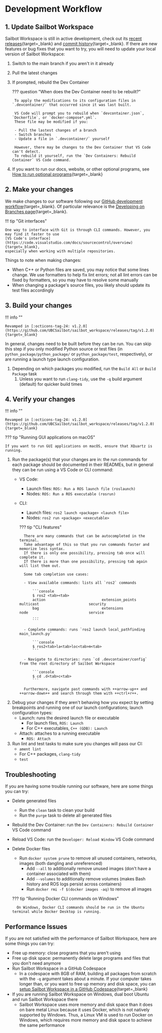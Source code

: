 # Development Workflow

## 1. Update Sailbot Workspace

Sailbot Workspace is still in active development, check out its [recent releases](https://github.com/UBCSailbot/sailbot_workspace/releases){target=_blank}
and [commit history](https://github.com/UBCSailbot/sailbot_workspace/commits/main){target=_blank}.
If there are new features or bug fixes that you want to try, you will need to update your local version of Sailbot Workspace:

1. Switch to the main branch if you aren't in it already
2. Pull the latest changes
3. If prompted, rebuild the Dev Container

    ??? question "When does the Dev Container need to be rebuilt?"

        To apply the modifications to its configuration files in `.devcontainer/` that occurred since it was last built.

        VS Code will prompt you to rebuild when `devcontainer.json`, `Dockerfile`, or `docker-compose*.yml`.
        These file may be modified if you:

        - Pull the lastest changes of a branch
        - Switch branches
        - Update a file in `.devcontainer/` yourself

        However, there may be changes to the Dev Container that VS Code can't detect.
        To rebuild it yourself, run the `Dev Containers: Rebuild Container` VS Code command.

4. If you want to run our docs, website, or other optional programs, see [How to run optional programs](./how_to.md#run-optional-programs){target=_blank}

## 2. Make your changes

We make changes to our software following our [GitHub development workflow](https://ubcsailbot.github.io/docs/reference/github/workflow/overview/){target=_blank}.
Of particular relevance is the [Developing on Branches page](https://ubcsailbot.github.io/docs/reference/github/workflow/branches/){target=_blank}.

!!! tip "Git interfaces"

    One way to interface with Git is through CLI commands. However, you may find it faster to use
    [VS Code's interface](https://code.visualstudio.com/docs/sourcecontrol/overview){target=_blank},
    especially when working with multiple repositories.

Things to note when making changes:

- When C++ or Python files are saved, you may notice that some lines change. We use formatters to help fix lint errors;
  not all lint errors can be fixed by formatters, so you may have to resolve some manually
- When changing a package's source files, you likely should update its test files accordingly

## 3. Build your changes

!!! info ""

    Revamped in [:octicons-tag-24: v1.2.0](https://github.com/UBCSailbot/sailbot_workspace/releases/tag/v1.2.0){target=_blank}

In general, changes need to be built before they can be run. You can skip this step if you only modified Python source
or test files (in `python_package/python_package/` or `python_package/test`, respectively), or are running a launch type
launch configuration.

1. Depending on which packages you modified, run the `Build All` or `Build Package` task
    1. Unless you want to run `clang-tidy`, use the `-q` build argument (default) for quicker build times

## 4. Verify your changes

!!! info ""

    Revamped in [:octicons-tag-24: v1.2.0](https://github.com/UBCSailbot/sailbot_workspace/releases/tag/v1.2.0){target=_blank}

??? tip "Running GUI applications on macOS"

    If you want to run GUI applications on macOS, ensure that XQuartz is running.

1. Run the package(s) that your changes are in: the run commands for each package should be documented in their READMEs,
   but in general they can be run using a VS Code or CLI command:
    - VS Code:
        - Launch files: `ROS: Run a ROS launch file (roslaunch)`
        - Nodes: `ROS: Run a ROS executable (rosrun)`
    - CLI:
        - Launch files: `ros2 launch <package> <launch file>`
        - Nodes: `ros2 run <package> <executable>`

        ??? tip "CLI features"

            There are many commands that can be autocompleted in the terminal.
            Take advantage of this so that you run commands faster and memorize less syntax.
            If there is only one possibility, pressing tab once will complete it.
            If there is more than one possibility, pressing tab again will list them out.

            Some tab completion use cases:

            - View available commands: lists all `ros2` commands

                ```console
                $ ros2 <tab><tab>
                action                          extension_points                multicast                       security
                bag                             extensions                      node                            service
                ...
                ```

            - Complete commands: runs `ros2 launch local_pathfinding main_launch.py`

                ```console
                $ ros2<tab>la<tab>loc<tab>m<tab>
                ```

            - Navigate to directories: runs `cd .devcontainer/config` from the root directory of Sailbot Workspace

                ```console
                $ cd .d<tab>c<tab>
                ```

            Furthermore, navigate past commands with ++arrow-up++ and ++arrow-down++ and search through them with ++ctrl+r++.

2. Debug your changes if they aren't behaving how you expect by setting breakpoints and running one of our launch
   configurations; launch configuration types:
    - Launch: runs the desired launch file or executable
        - For launch files, `ROS: Launch`
        - For C++ executables, `C++ (GDB): Launch`
    - Attach: attaches to a running executable
        - `ROS: Attach`
3. Run lint and test tasks to make sure you changes will pass our CI:
    - `ament lint`
    - For C++ packages, `clang-tidy`
    - `test`

## Troubleshooting

If you are having some trouble running our software, here are some things you can try:

- Delete generated files
    - Run the `clean` task to clean your build
    - Run the `purge` task to delete all generated files
- Rebuild the Dev Container: run the `Dev Containers: Rebuild Container` VS Code command
- Reload VS Code: run the `Developer: Reload Window` VS Code command
- Delete Docker files
    - Run `docker system prune` to remove all unused containers, networks, images (both dangling and unreferenced)
        - Add `--all` to additionally remove unused images (don't have a container associated with them)
        - Add `--volumes` to additionally remove volumes (makes Bash history and ROS logs persist across containers)
        - Run `docker rmi -f $(docker images -aq)` to remove all images

    ??? tip "Running Docker CLI commands on Windows"

        On Windows, Docker CLI commands should be run in the Ubuntu terminal while Docker Desktop is running.

## Performance Issues

If you are not satisfied with the performance of Sailbot Workspace, here are some things you can try:

- Free up memory: close programs that you aren't using
- Free up disk space: permanently delete large programs and files that you don't need anymore
- Run Sailbot Workspace in a GitHub Codespace
    - In a codespace with 8GB of RAM, building all packages from scratch with the `-q` argument takes about a minute.
    If your computer takes longer than, or you want to free up memory and disk space, you can
    [setup Sailbot Workspace in a GitHub Codespace](./setup.md#setup-sailbot-workspace-in-a-github-codespace){target=_blank}
- If you are running Sailbot Workspace on Windows, dual boot Ubuntu and run Sailbot Workspace there
    - Sailbot Workspace uses more memory and disk space than it does on bare metal Linux
      because it uses Docker, which is not natively supported by Windows.
      Thus, a Linux VM is used to run Docker on Windows, which requires more memory and disk space to achieve the same performance
